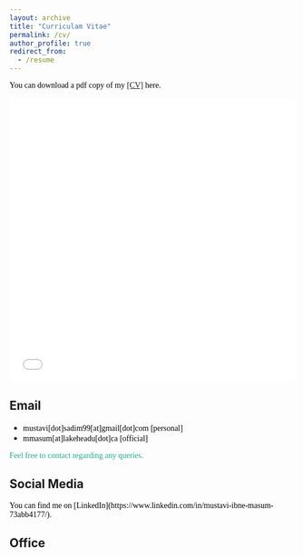 ```yaml
---
layout: archive
title: "Curriculam Vitae"
permalink: /cv/
author_profile: true
redirect_from:
  - /resume
---
```

<span style="color:black; font-family:Georgia;">You can download a pdf copy of my <a href="../files/CV/cv of Mustavi_Ibne_Masum.pdf">[CV]</a> here.</span>

<iframe src="/files/CV/cv of Mustavi_Ibne_Masum.pdf" width="100%" height="500" frameborder="no" border="0" marginwidth="0" marginheight="0"></iframe>

<br>


## Email
+ <span style="font-family:Trebuchet MS; color:black;">mustavi[dot]sadim99[at]gmail[dot]com [personal] </span><br/>
+ <span style="font-family:Trebuchet MS; color:black;">mmasum[at]lakeheadu[dot]ca [official] </span><br/>
<!-- + <span style="font-family:Trebuchet MS; color:black;">mustavi[dot]masum[at]seu[dot]edu[dot]bd [official] </span><br/> -->
<!-- + <span style="font-family:Trebuchet MS; color:black;">mustavi[at]rite[dot]com[dot]bd [official] </span><br/> -->
<!-- + <span style="font-family:Trebuchet MS; color:black;"> [official] </span> -->

<span style="color:#1FAB89; font-family:Georgia;">Feel free to contact regarding any queries.</span><br>
## Social Media
<span style="color:black; font-family:Georgia;">
You can find me on [LinkedIn](https://www.linkedin.com/in/mustavi-ibne-masum-73abb4177/).
</span>

## Office
<!-- [Office website](https://seu.edu.bd/)
<address>
<span style="color:black; font-family:Georgia;">
Southeast University,<br>
251/A Tejgaon I/A,<br>
Dhaka 1208, Bangladesh
</span> 
</address> 
<br/>

<iframe src="https://www.google.com/maps/embed?pb=!1m18!1m12!1m3!1d3651.3834295788793!2d90.4048154!3d23.7693568!2m3!1f0!2f0!3f0!3m2!1i1024!2i768!4f13.1!3m3!1m2!1s0x3755c70e4508a1f7%3A0x4e6fd719b838721!2sSoutheast%20University!5e0!3m2!1sen!2sbd!4v1753423709389!5m2!1sen!2sbd" width="600" height="450" style="border:0;" allowfullscreen="" loading="lazy" referrerpolicy="no-referrer-when-downgrade"></iframe> -->
